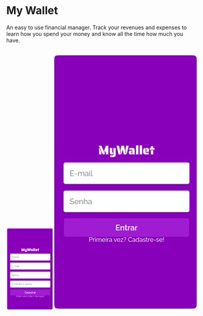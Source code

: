 # My Wallet

An easy to use financial manager. Track your revenues and expenses to learn how you spend your money and know all the time how much you have.



<div style="display: inline_block" align="center" gap="25px"><br>
  <img width="120px" height="auto" src="/assets/MyWallet_SignUp.png" />
  <img src="/assets/MyWalletLogin.png" />
</div><br>
